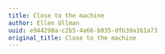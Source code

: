 ```yaml
---
title: Close to the machine
author: Ellen Ullman
uuid: e944298a-c2b5-4a66-b035-dfb39a161a73
original_title: Close to the machine
---
```


